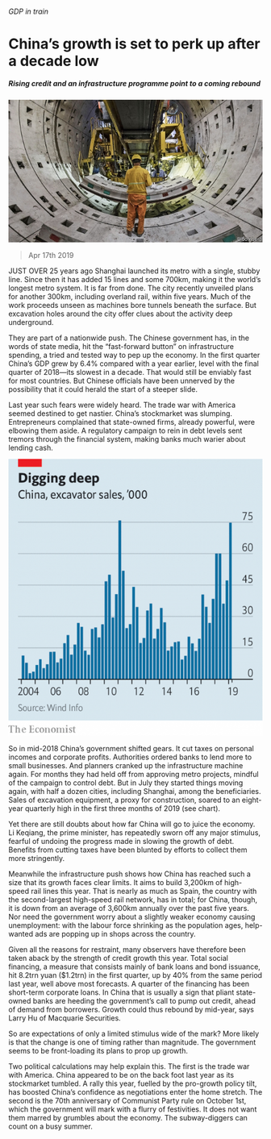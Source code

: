 ###### GDP in train

# China’s growth is set to perk up after a decade low 

##### Rising credit and an infrastructure programme point to a coming rebound 

![image](images/20190420_FNP002.jpg) 

> Apr 17th 2019 

JUST OVER 25 years ago Shanghai launched its metro with a single, stubby line. Since then it has added 15 lines and some 700km, making it the world’s longest metro system. It is far from done. The city recently unveiled plans for another 300km, including overland rail, within five years. Much of the work proceeds unseen as machines bore tunnels beneath the surface. But excavation holes around the city offer clues about the activity deep underground. 

They are part of a nationwide push. The Chinese government has, in the words of state media, hit the “fast-forward button” on infrastructure spending, a tried and tested way to pep up the economy. In the first quarter China’s GDP grew by 6.4% compared with a year earlier, level with the final quarter of 2018—its slowest in a decade. That would still be enviably fast for most countries. But Chinese officials have been unnerved by the possibility that it could herald the start of a steeper slide. 

Last year such fears were widely heard. The trade war with America seemed destined to get nastier. China’s stockmarket was slumping. Entrepreneurs complained that state-owned firms, already powerful, were elbowing them aside. A regulatory campaign to rein in debt levels sent tremors through the financial system, making banks much warier about lending cash. 

![image](images/20190420_FNC745.png) 

So in mid-2018 China’s government shifted gears. It cut taxes on personal incomes and corporate profits. Authorities ordered banks to lend more to small businesses. And planners cranked up the infrastructure machine again. For months they had held off from approving metro projects, mindful of the campaign to control debt. But in July they started things moving again, with half a dozen cities, including Shanghai, among the beneficiaries. Sales of excavation equipment, a proxy for construction, soared to an eight-year quarterly high in the first three months of 2019 (see chart). 

Yet there are still doubts about how far China will go to juice the economy. Li Keqiang, the prime minister, has repeatedly sworn off any major stimulus, fearful of undoing the progress made in slowing the growth of debt. Benefits from cutting taxes have been blunted by efforts to collect them more stringently. 

Meanwhile the infrastructure push shows how China has reached such a size that its growth faces clear limits. It aims to build 3,200km of high-speed rail lines this year. That is nearly as much as Spain, the country with the second-largest high-speed rail network, has in total; for China, though, it is down from an average of 3,600km annually over the past five years. Nor need the government worry about a slightly weaker economy causing unemployment: with the labour force shrinking as the population ages, help-wanted ads are popping up in shops across the country. 

Given all the reasons for restraint, many observers have therefore been taken aback by the strength of credit growth this year. Total social financing, a measure that consists mainly of bank loans and bond issuance, hit 8.2trn yuan ($1.2trn) in the first quarter, up by 40% from the same period last year, well above most forecasts. A quarter of the financing has been short-term corporate loans. In China that is usually a sign that pliant state-owned banks are heeding the government’s call to pump out credit, ahead of demand from borrowers. Growth could thus rebound by mid-year, says Larry Hu of Macquarie Securities. 

So are expectations of only a limited stimulus wide of the mark? More likely is that the change is one of timing rather than magnitude. The government seems to be front-loading its plans to prop up growth. 

Two political calculations may help explain this. The first is the trade war with America. China appeared to be on the back foot last year as its stockmarket tumbled. A rally this year, fuelled by the pro-growth policy tilt, has boosted China’s confidence as negotiations enter the home stretch. The second is the 70th anniversary of Communist Party rule on October 1st, which the government will mark with a flurry of festivities. It does not want them marred by grumbles about the economy. The subway-diggers can count on a busy summer. 

